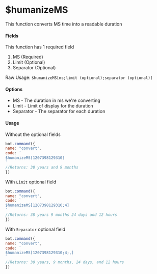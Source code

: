 # $humanizeMS

This function converts MS time into a readable duration

#### Fields

This function has 1 required field

1. MS \(Required\)
2. Limit \(Optional\)
3. Separator \(Optional\)

Raw Usage: `$humanizeMS[ms;limit (optional);separator (optional)]`

#### Options

* MS - The duration in ms we're converting
* Limit - Limit of display for the duration
* Separator - The separator for each duration

#### Usage

Without the optional fields

```javascript
bot.command({
name: "convert",
code: `
$humanizeMS[1207398129310]
`
//Returns: 38 years and 9 months
})
```

With `Limit` optional field

```javascript
bot.command({
name: "convert",
code: `
$humanizeMS[1207398129310;4]
`
//Returns: 38 years 9 months 24 days and 12 hours
})
```

With `Separator` optional field

```javascript
bot.command({
name: "convert",
code: `
$humanizeMS[1207398129310;4;,]
`
//Returns: 38 years, 9 months, 24 days, and 12 hours
})
```

